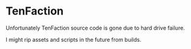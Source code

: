 # TenFaction

Unfortunately TenFaction source code is gone due to hard drive failure.

I might rip assets and scripts in the future from builds.
